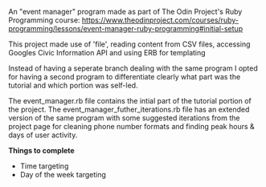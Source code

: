 An "event manager" program made as part of The Odin Project's Ruby Programming course: 
https://www.theodinproject.com/courses/ruby-programming/lessons/event-manager-ruby-programming#initial-setup

This project made use of 'file', reading content from CSV files, accessing Googles Civic Information API and using ERB for templating

Instead of having a seperate branch dealing with the same program I opted for having a second program to differentiate clearly what part was the tutorial and which portion was self-led.

The event_manager.rb file contains the intial part of the tutorial portion of the project. The event_manager_futher_iterations.rb file has an extended version of the same program with some suggested iterations from the project page for cleaning phone number formats and finding peak hours & days of user activity.

**Things to complete**
* Time targeting
* Day of the week targeting
